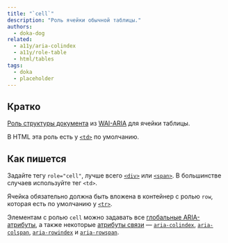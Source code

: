 ```yaml
---
title: "`cell`"
description: "Роль ячейки обычной таблицы."
authors:
  - doka-dog
related:
  - a11y/aria-colindex
  - a11y/role-table
  - html/tables
tags:
  - doka
  - placeholder
---
```


## Кратко

[Роль структуры документа](/a11y/aria-roles/#roli-struktury-dokumenta) из [WAI-ARIA](/a11y/aria-intro/#specifikaciya) для ячейки таблицы.

В HTML эта роль есть у [`<td>`](/html/tables/#td) по умолчанию.

## Как пишется

Задайте тегу `role="cell"`, лучше всего [`<div>`](/html/div/) или [`<span>`](/html/span/). В большинстве случаев используйте тег `<td>`.

Ячейка обязательно должна быть вложена в контейнер с ролью `row`, которая есть по умолчанию у [`<tr>`](/html/tables/#tr).

Элементам с ролью `cell` можно задавать все [глобальные ARIA-атрибуты](/a11y/aria-attrs/#globalnye-atributy), а также некоторые [атрибуты связи](/a11y/aria-attrs/#atributy-svyazi) — [`aria-colindex`](/a11y/aria-colindex/), [`aria-colspan`](/a11y/aria-colspan/), [`aria-rowindex`](/a11y/aria-rowindex/) и [`aria-rowspan`](/a11y/aria-rowspan/).
